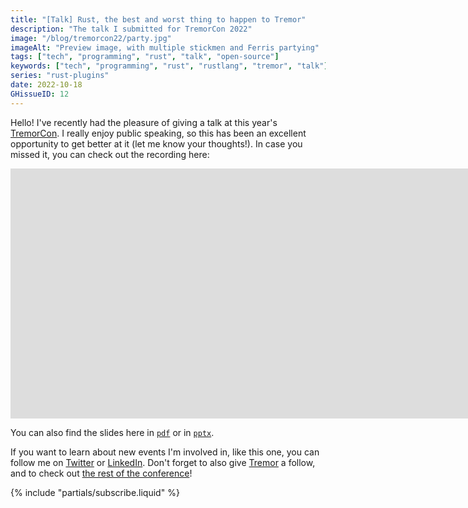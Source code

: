 ```yaml
---
title: "[Talk] Rust, the best and worst thing to happen to Tremor"
description: "The talk I submitted for TremorCon 2022"
image: "/blog/tremorcon22/party.jpg"
imageAlt: "Preview image, with multiple stickmen and Ferris partying"
tags: ["tech", "programming", "rust", "talk", "open-source"]
keywords: ["tech", "programming", "rust", "rustlang", "tremor", "talk"]
series: "rust-plugins"
date: 2022-10-18
GHissueID: 12
---
```


Hello! I've recently had the pleasure of giving a talk at this year's [TremorCon](https://community.cncf.io/events/details/cncf-tremor-community-presents-tremor-con-2022/). I really enjoy public speaking, so this has been an excellent opportunity to get better at it (let me know your thoughts!). In case you missed it, you can check out the recording here:

<iframe width="1600" height="400" src="https://www.youtube.com/embed/cz6nv5YzgqM" title="Rust, the best and worst thing to happen to Tremor" frameborder="0" allow="accelerometer; autoplay; clipboard-write; encrypted-media; gyroscope; picture-in-picture" allowfullscreen></iframe>

You can also find the slides here in [`pdf`](/blog/tremorcon22/TremorCon22_MarioOrtizManero.pdf) or in [`pptx`](/blog/tremorcon22/TremorCon22_MarioOrtizManero.pptx).

If you want to learn about new events I'm involved in, like this one, you can follow me on [Twitter](https://twitter.com/null_deref) or [LinkedIn](https://www.linkedin.com/in/marioortizmanero/). Don't forget to also give [Tremor](https://twitter.com/TremorDebs) a follow, and to check out [the rest of the conference](https://www.youtube.com/watch?v=og3kIey0X5E&list=PLNTN4J6tdf22rEnqZlVRWHjiDyRBNy3Iw)!

{% include "partials/subscribe.liquid" %}
